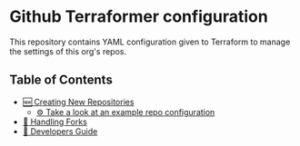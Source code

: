 # Github Terraformer configuration
This repository contains YAML configuration given to Terraform to manage the settings of this org's repos.

## Table of Contents

- [🆕 Creating New Repositories](https://github.com/G-Research/github-terraformer/blob/main/README.md#-creating-new-repositories)
  - [⚙️ Take a look at an example repo configuration](https://github.com/G-Research/github-terraformer-configuration-template/blob/main/repository.yaml.example)
- [🍴 Handling Forks](https://github.com/G-Research/github-terraformer/blob/main/README.md#-handling-forks)
- [🧩 Developers Guide](https://github.com/G-Research/github-terraformer/blob/main/DEVELOPERS_GUIDE.md)
